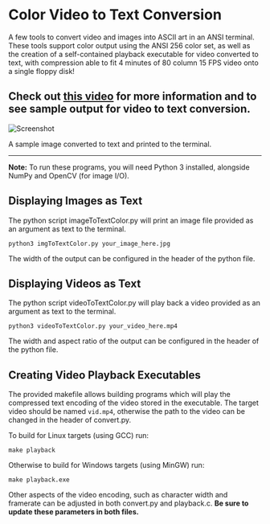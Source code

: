 # Color Video to Text Conversion

A few tools to convert video and images into ASCII art in an ANSI terminal. These tools support color output using the ANSI 256 color set,
as well as the creation of a self-contained playback executable for video converted to text, with compression able to fit 4 minutes of
80 column 15 FPS video onto a single floppy disk!

## Check out [this video](https://www.youtube.com/watch?v=uGoR3ZYZqjc) for more information and to see sample output for video to text conversion.

![Screenshot](screenshot.png)

A sample image converted to text and printed to the terminal.

---

**Note:** To run these programs, you will need Python 3 installed, alongside NumPy and OpenCV (for image I/O).

## Displaying Images as Text

The python script imageToTextColor.py will print an image file provided as an argument as text to the terminal.

`python3 imgToTextColor.py your_image_here.jpg`

The width of the output can be configured in the header of the python file.

## Displaying Videos as Text

The python script videoToTextColor.py will play back a video provided as an argument as text to the terminal.

`python3 videoToTextColor.py your_video_here.mp4`

The width and aspect ratio of the output can be configured in the header of the python file.

## Creating Video Playback Executables

The provided makefile allows building programs which will play the compressed text encoding of the video stored in the executable.
The target video should be named `vid.mp4`, otherwise the path to the video can be changed in the header of convert.py.

To build for Linux targets (using GCC) run:

`make playback`

Otherwise to build for Windows targets (using MinGW) run:

`make playback.exe`

Other aspects of the video encoding, such as character width and framerate can be adjusted in both convert.py and playback.c.
**Be sure to update these parameters in both files.**
